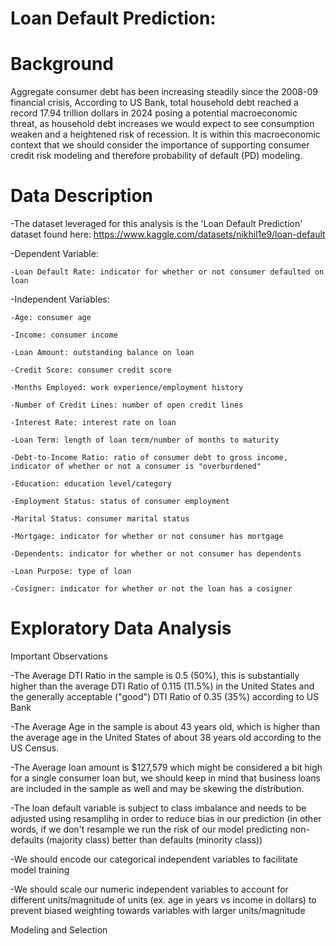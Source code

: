 # Loan Default Prediction:
# Background
Aggregate consumer debt has been increasing steadily since the 2008-09 financial crisis, According to US Bank, total household debt reached a record 17.94 trillion dollars in 2024 posing a potential macroeconomic threat, as household debt increases we would expect to see consumption weaken and a heightened risk of recession. It is within this macroeconomic context that we should consider the importance of supporting consumer credit risk modeling and therefore probability of default (PD) modeling.

# Data Description

-The dataset leveraged for this analysis is the 'Loan Default Prediction' dataset found here: https://www.kaggle.com/datasets/nikhil1e9/loan-default

-Dependent Variable: 

    -Loan Default Rate: indicator for whether or not consumer defaulted on loan

-Independent Variables: 

    -Age: consumer age

    -Income: consumer income

    -Loan Amount: outstanding balance on loan

    -Credit Score: consumer credit score

    -Months Employed: work experience/employment history

    -Number of Credit Lines: number of open credit lines

    -Interest Rate: interest rate on loan

    -Loan Term: length of loan term/number of months to maturity

    -Debt-to-Income Ratio: ratio of consumer debt to gross income, indicator of whether or not a consumer is "overburdened"

    -Education: education level/category

    -Employment Status: status of consumer employment

    -Marital Status: consumer marital status

    -Mortgage: indicator for whether or not consumer has mortgage

    -Dependents: indicator for whether or not consumer has dependents

    -Loan Purpose: type of loan

    -Cosigner: indicator for whether or not the loan has a cosigner

# Exploratory Data Analysis

Important Observations

-The Average DTI Ratio in the sample is 0.5 (50%), this is substantially higher than the average DTI Ratio of 0.115 (11.5%) in the United States and the generally acceptable ("good") DTI Ratio of 0.35 (35%) according to US Bank

-The Average Age in the sample is about 43 years old, which is higher than the average age in the United States of about 38 years old according to the US Census.

-The Average loan amount is $127,579 which might be considered a bit high for a single consumer loan but, we should keep in mind that business loans are included in the sample as well and may be skewing the distribution.

-The loan default variable is subject to class imbalance and needs to be adjusted using resamplihg in order to reduce bias in our prediction (in other words, if we don't resample we run the risk of our model predicting non-defaults (majority class) better than defaults (minority class))

-We should encode our categorical independent variables to facilitate model training

-We should scale our numeric independent variables to account for different units/magnitude of units (ex. age in years vs income in dollars) to prevent biased weighting towards variables with larger units/magnitude

Modeling and Selection




        
